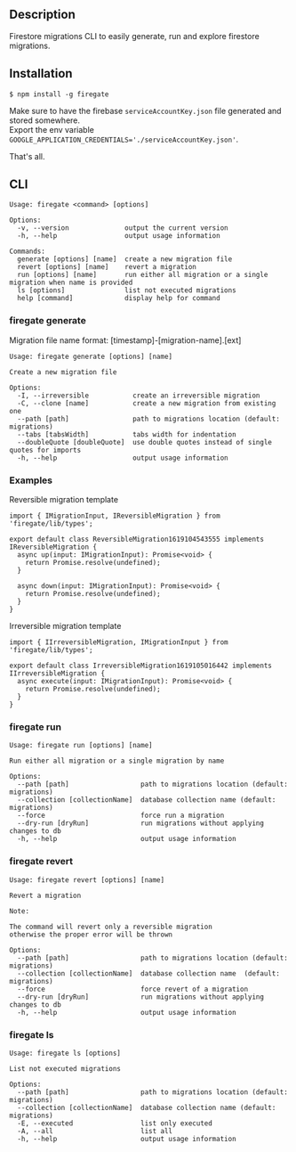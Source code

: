 ## Description

Firestore migrations CLI to easily generate, run and explore firestore migrations.

## Installation

```
$ npm install -g firegate
```

Make sure to have the firebase `serviceAccountKey.json` file generated and stored somewhere.  
Export the env variable `GOOGLE_APPLICATION_CREDENTIALS='./serviceAccountKey.json'`.  

That's all.

## CLI

```
Usage: firegate <command> [options]

Options:
  -v, --version              output the current version
  -h, --help                 output usage information

Commands:
  generate [options] [name]  create a new migration file
  revert [options] [name]    revert a migration
  run [options] [name]       run either all migration or a single migration when name is provided
  ls [options]               list not executed migrations
  help [command]             display help for command
```

### firegate generate

Migration file name format: [timestamp]-[migration-name].[ext]

```
Usage: firegate generate [options] [name]

Create a new migration file

Options:
  -I, --irreversible           create an irreversible migration
  -C, --clone [name]           create a new migration from existing one
  --path [path]                path to migrations location (default: migrations)
  --tabs [tabsWidth]           tabs width for indentation
  --doubleQuote [doubleQuote]  use double quotes instead of single quotes for imports
  -h, --help                   output usage information
```

### Examples
Reversible migration template
```
import { IMigrationInput, IReversibleMigration } from 'firegate/lib/types';

export default class ReversibleMigration1619104543555 implements IReversibleMigration {
  async up(input: IMigrationInput): Promise<void> {
    return Promise.resolve(undefined);
  }

  async down(input: IMigrationInput): Promise<void> {
    return Promise.resolve(undefined);
  }
}
```
Irreversible migration template
```
import { IIrreversibleMigration, IMigrationInput } from 'firegate/lib/types';

export default class IrreversibleMigration1619105016442 implements IIrreversibleMigration {
  async execute(input: IMigrationInput): Promise<void> {
    return Promise.resolve(undefined);
  }
}
```

### firegate run

```
Usage: firegate run [options] [name]

Run either all migration or a single migration by name

Options:
  --path [path]                  path to migrations location (default: migrations)
  --collection [collectionName]  database collection name (default: migrations)
  --force                        force run a migration
  --dry-run [dryRun]             run migrations without applying changes to db
  -h, --help                     output usage information
```

### firegate revert

```
Usage: firegate revert [options] [name]

Revert a migration

Note:

The command will revert only a reversible migration
otherwise the proper error will be thrown

Options:
  --path [path]                  path to migrations location (default: migrations)
  --collection [collectionName]  database collection name  (default: migrations)
  --force                        force revert of a migration
  --dry-run [dryRun]             run migrations without applying changes to db
  -h, --help                     output usage information

```

### firegate ls

```
Usage: firegate ls [options]

List not executed migrations

Options:
  --path [path]                  path to migrations location (default: migrations)
  --collection [collectionName]  database collection name (default: migrations)
  -E, --executed                 list only executed
  -A, --all                      list all
  -h, --help                     output usage information

```
